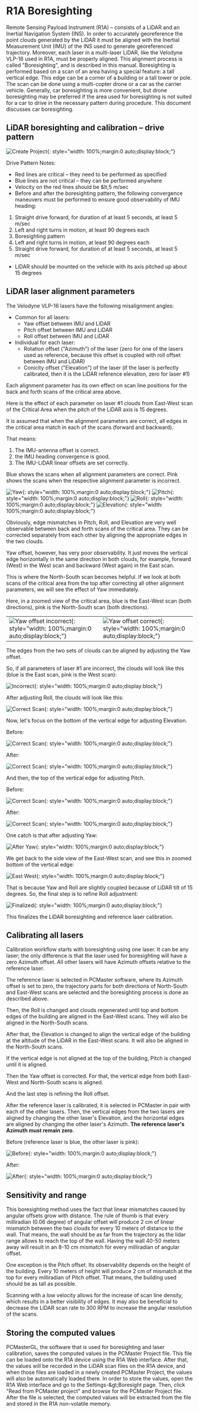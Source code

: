# R1A Boresighting

Remote Sensing Payload Instrument (R1A) – consists of a LiDAR and an Inertial Navigation System (INS). In order to accurately georeference the point clouds generated by the LiDAR it must be aligned with the Inertial Measurement Unit (IMU) of the INS used to generate georeferenced trajectory. Moreover, each laser in a multi-laser LiDAR, like the Velodyne VLP-16 used in R1A, must be properly aligned. This alignment process is called &quot;Boresighting&quot;, and is described in this manual. Boresighting is performed based on a scan of an area having a special feature: a tall vertical edge. This edge can be a corner of a building or a tall tower or pole. The scan can be done using a multi-copter drone or a car as the carrier vehicle. Generally, car boresighting is more convenient, but drone boresighting may be preferred if the area used for boresighting is not suited for a car to drive in the necessary pattern during procedure. This document discusses car boresighting.

## LiDAR boresighting and calibration – drive pattern

![Create Project](../img/boresighting.png){: style="width: 100%;margin:0 auto;display:block;"}

Drive Pattern Notes:

- Red lines are critical – they need to be performed as specified
- Blue lines are not critical – they can be performed anywhere
- Velocity on the red lines should be \&lt;5 m/sec
- Before and after the boresighting pattern, the following convergence maneuvers must be performed to ensure good observability of IMU heading:

1. Straight drive forward, for duration of at least 5 seconds, at least 5 m/sec
2. Left and right turns in motion, at least 90 degrees each
3. Boresighting pattern
4. Left and right turns in motion, at least 90 degrees each
5. Straight drive forward, for duration of at least 5 seconds, at least 5 m/sec

- LiDAR should be mounted on the vehicle with its axis pitched up about 15 degrees

## LiDAR laser alignment parameters

The Velodyne VLP-16 lasers have the following misalignment angles:

* Common for all lasers:
	* Yaw offset between IMU and LiDAR
	* Pitch offset between IMU and LiDAR
	* Roll offset between IMU and LiDAR
* Individual for each laser:
	* Rotation offset (&quot;Azimuth&quot;) of the laser (zero for one of the lasers used as reference, because this offset is coupled with roll offset between IMU and LiDAR)
	* Conicity offset (&quot;Elevation&quot;) of the laser (if the laser is perfectly calibrated, then it is the LiDAR reference elevation, zero for laser #1)

Each alignment parameter has its own effect on scan line positions for the back and forth scans of the critical area above.

Here is the effect of each parameter on laser #1 clouds from East-West scan of the Critical Area when the pitch of the LiDAR axis is 15 degrees.

It is assumed that when the alignment parameters are correct, all edges in the critical area match in each of the scans (forward and backward).

That means:

1. The IMU-antenna offset is correct.
2. the IMU heading convergence is good.
3. The IMU-LiDAR linear offsets are set correctly.

Blue shows the scans when all alignment parameters are correct. Pink shows the scans when the respective alignment parameter is incorrect.

![Yaw](../img/yaw.png){: style="width: 100%;margin:0 auto;display:block;"}
![Pitch](../img/pitch.png){: style="width: 100%;margin:0 auto;display:block;"}
![Roll](../img/roll.png){: style="width: 100%;margin:0 auto;display:block;"}
![Elevation](../img/elevation.png){: style="width: 100%;margin:0 auto;display:block;"}

Obviously, edge mismatches in Pitch, Roll, and Elevation are very well observable between back and forth scans of the critical area. They can be corrected separately from each other by aligning the appropriate edges in the two clouds.

Yaw offset, however, has very poor observability. It just moves the vertical edge horizontally in the same direction in both clouds, for example, forward (West) in the West scan and backward (West again) in the East scan.

This is where the North-South scan becomes helpful. If we look at both scans of the critical area from the top after correcting all other alignment parameters, we will see the effect of Yaw immediately.

Here, in a zoomed view of the critical area, blue is the East-West scan (both directions), pink is the North-South scan (both directions).

|  |  |
| --- | --- |
| ![Yaw offset incorrect](../img/yaw-incorrect.png){: style="width: 100%;margin:0 auto;display:block;"} | ![Yaw offset correct](../img/yaw-correct.png){: style="width: 100%;margin:0 auto;display:block;"} |

The edges from the two sets of clouds can be aligned by adjusting the Yaw offset.

So, if all parameters of laser #1 are incorrect, the clouds will look like this (blue is the East scan, pink is the West scan):

![Incorrect](../img/incorrect-scan.png){: style="width: 100%;margin:0 auto;display:block;"}

After adjusting Roll, the clouds will look like this:

![Correct Scan](../img/roll-correct.png){: style="width: 100%;margin:0 auto;display:block;"}

Now, let&#39;s focus on the bottom of the vertical edge for adjusting Elevation.

Before:

![Correct Scan](../img/elev-adjust-before.png){: style="width: 100%;margin:0 auto;display:block;"}

After:

![Correct Scan](../img/elev-after.png){: style="width: 100%;margin:0 auto;display:block;"}

And then, the top of the vertical edge for adjusting Pitch.

Before:

![Correct Scan](../img/elev-adjust-before.png){: style="width: 100%;margin:0 auto;display:block;"}

After:

![Correct Scan](../img/pitch-after.png){: style="width: 100%;margin:0 auto;display:block;"}

One catch is that after adjusting Yaw:

![After Yaw](../img/after-yaw.png){: style="width: 100%;margin:0 auto;display:block;"}

We get back to the side view of the East-West scan, and see this in zoomed bottom of the vertical edge:

![East West](../img/east-west.png){: style="width: 100%;margin:0 auto;display:block;"}

That is because Yaw and Roll are slightly coupled because of LiDAR tilt of 15 degrees. So, the final step is to refine Roll adjustment:

![Finalized](../img/finalized.png){: style="width: 100%;margin:0 auto;display:block;"}

This finalizes the LiDAR boresighting and reference laser calibration.

## Calibrating all lasers

Calibration workflow starts with boresighting using one laser. It can be any laser; the only difference is that the laser used for boresighting will have a zero Azimuth offset. All other lasers will have Azimuth offsets relative to the reference laser.

The reference laser is selected in PCMaster software, where its Azimuth offset is set to zero, the trajectory parts for both directions of North-South and East-West scans are selected and the boresighting process is done as described above.

Then, the Roll is changed and clouds regenerated until top and bottom edges of the building are aligned in the East-West scans. They will also be aligned in the North-South scans.

After that, the Elevation is changed to align the vertical edge of the building at the altitude of the LiDAR in the East-West scans. It will also be aligned in the North-South scans.

If the vertical edge is not aligned at the top of the building, Pitch is changed until it is aligned.

Then the Yaw offset is corrected. For that, the vertical edge from both East-West and North-South scans is aligned.

And the last step is refining the Roll offset.

After the reference laser is calibrated, it is selected in PCMaster in pair with each of the other lasers. Then, the vertical edges from the two lasers are aligned by changing the other laser&#39;s Elevation, and the horizontal edges are aligned by changing the other laser&#39;s Azimuth. **The reference laser&#39;s Azimuth must remain zero**.

Before (reference laser is blue, the other laser is pink):

![Before](../img/before.png){: style="width: 100%;margin:0 auto;display:block;"}

After:

![After](../img/after.png){: style="width: 100%;margin:0 auto;display:block;"}

## Sensitivity and range

This boresighting method uses the fact that linear mismatches caused by angular offsets grow with distance. The rule of thumb is that every milliradian (0.06 degree) of angular offset will produce 2 cm of linear mismatch between the two clouds for every 10 meters of distance to the wall. That means, the wall should be as far from the trajectory as the lidar range allows to reach the top of the wall. Having the wall 40-50 meters away will result in an 8-10 cm mismatch for every milliradian of angular offset.

One exception is the Pitch offset. Its observability depends on the height of the building. Every 10 meters of height will produce 2 cm of mismatch at the top for every milliradian of Pitch offset. That means, the building used should be as tall as possible.

Scanning with a low velocity allows for the increase of scan line density, which results in a better visibility of edges. It may also be beneficial to decrease the LiDAR scan rate to 300 RPM to increase the angular resolution of the scans.

## Storing the computed values

PCMasterGL, the software that is used for boresighting and laser calibration, saves the computed values in the PCMaster Project file. This file can be loaded onto the R1A device using the R1A Web interface. After that, the values will be recorded in the LiDAR scan files on the R1A device, and when those files are loaded in a newly created PCMaster Project, the values will also be automatically loaded there. In order to store the values, open the R1A Web interface and go to the Settings-\&gt;Boresight page. Then, click &quot;Read from PCMaster project&quot; and browse for the PCMaster Project file. After the file is selected, the computed values will be extracted from the file and stored in the R1A non-volatile memory.
